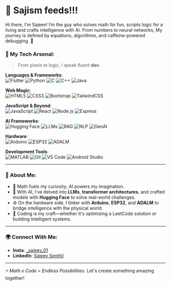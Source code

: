 # 🧮 Sajism feeds!!!  

Hi there, I'm Sajeev! I’m the guy who solves math for fun, scripts logic for a living and crafts intelligence with AI. From numbers to neural networks, My journey is defined by equations, algorithms, and caffeine-powered debugging. 🚀  


### 🧠 My Tech Arsenal:    
> From pixels to logic, I speak fluent **dev**.  

**Languages & Frameworks**:  
![Flutter](https://img.shields.io/badge/Flutter-02569B?style=for-the-badge&logo=flutter&logoColor=white)  ![Python](https://img.shields.io/badge/Python-3776AB?style=for-the-badge&logo=python&logoColor=white)  ![C](https://img.shields.io/badge/C-A8B9CC?style=for-the-badge&logo=c&logoColor=white)  ![C++](https://img.shields.io/badge/C++-00599C?style=for-the-badge&logo=cplusplus&logoColor=white)  ![Java](https://img.shields.io/badge/Java-007396?style=for-the-badge&logo=java&logoColor=white)  

**Web Magic**:  
![HTML5](https://img.shields.io/badge/HTML5-E34F26?style=for-the-badge&logo=html5&logoColor=white)  ![CSS3](https://img.shields.io/badge/CSS3-1572B6?style=for-the-badge&logo=css3&logoColor=white)  ![Bootstrap](https://img.shields.io/badge/Bootstrap-7952B3?style=for-the-badge&logo=bootstrap&logoColor=white)  ![TailwindCSS](https://img.shields.io/badge/TailwindCSS-38B2AC?style=for-the-badge&logo=tailwind-css&logoColor=white)  

**JavaScript & Beyond**:  
![JavaScript](https://img.shields.io/badge/JavaScript-F7DF1E?style=for-the-badge&logo=javascript&logoColor=black)  ![React](https://img.shields.io/badge/React-61DAFB?style=for-the-badge&logo=react&logoColor=black)  ![Node.js](https://img.shields.io/badge/Node.js-339933?style=for-the-badge&logo=nodedotjs&logoColor=white)  ![Express](https://img.shields.io/badge/Express-000000?style=for-the-badge&logo=express&logoColor=white)  

**AI Frameworks**:  
![Hugging Face](https://img.shields.io/badge/Hugging%20Face-FDCA34?style=for-the-badge&logo=huggingface&logoColor=white)  ![LLMs](https://img.shields.io/badge/LLMs-282C34?style=for-the-badge&logo=deepai&logoColor=white)  ![RAG](https://img.shields.io/badge/RAG-8B0000?style=for-the-badge&logo=knowledgebase&logoColor=white)  ![NLP](https://img.shields.io/badge/NLP-4169E1?style=for-the-badge&logo=openai&logoColor=white)  ![GenAI](https://img.shields.io/badge/GenAI-1E90FF?style=for-the-badge&logo=artstation&logoColor=white)



**Hardware**:  
![Arduino](https://img.shields.io/badge/Arduino-00979D?style=for-the-badge&logo=arduino&logoColor=white)  ![ESP32](https://img.shields.io/badge/ESP32-8D918D?style=for-the-badge&logo=espressif&logoColor=white)  ![ADALM](https://img.shields.io/badge/ADALM-000000?style=for-the-badge&logoColor=white)  

**Development Tools**:  
![MATLAB](https://img.shields.io/badge/MATLAB-0076A8?style=for-the-badge&logo=mathworks&logoColor=white)  ![Git](https://img.shields.io/badge/Git-F05032?style=for-the-badge&logo=git&logoColor=white)  ![VS Code](https://img.shields.io/badge/VS%20Code-007ACC?style=for-the-badge&logo=visual-studio-code&logoColor=white)  ![Android Studio](https://img.shields.io/badge/Android%20Studio-3DDC84?style=for-the-badge&logo=android-studio&logoColor=white)  

---

### 🌟 About Me:  
- 🔢 Math fuels my curiosity; AI powers my imagination.  
- 🤖 With AI, I’ve delved into **LLMs**, **transformer architectures**, and crafted models with **Hugging Face** to solve real-world challenges.  
- ⚙️ On the hardware side, I tinker with **Arduino**, **ESP32**, and **ADALM** to bridge intelligence with the physical world.  
- 🎯 Coding is my craft—whether it's optimizing a LeetCode solution or building intelligent systems.  

---

### 🌍 Connect With Me:  
- **Insta**: [_sajeev_01](https://www.instagram.com/_sajeev_01?igsh=cTgwOHI5djN4YXc5)  
- **LinkedIn**: [Sajeev Senthil](https://linkedin.com/in/sajeev-senthil-35814a2b8)  

---
⚡ *Math x Code = Endless Possibilities.* Let's create something amazing together!
